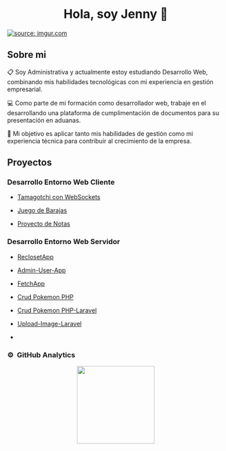 <div align="center">
<h1 align="center">Hola, soy Jenny 👋</h1>
</div>
<a href="https://imgur.com/oCeWYaM"><img src="https://i.imgur.com/oCeWYaM.jpg" title="source: imgur.com" /></a>

## Sobre mi

📋 Soy Administrativa y actualmente estoy estudiando Desarrollo Web, combinando mis habilidades tecnológicas con mi experiencia en gestión empresarial.

💻 Como parte de mi formación como desarrollador web, trabaje en el desarrollando una plataforma de cumplimentación de documentos para su presentación en aduanas.

🎯 Mi objetivo es aplicar tanto mis habilidades de gestión como mi experiencia técnica para contribuir al crecimiento de la empresa.

## Proyectos
  ### Desarrollo Entorno Web Cliente
  
- [Tamagotchi con WebSockets](https://github.com/Jenny-Vasquez/Tamagochi)
  
- [Juego de Barajas](https://github.com/Jenny-Vasquez/Barajas_v2)

- [Proyecto de Notas](https://github.com/Jenny-Vasquez/Practica1.-DOM-REST-API)

 ### Desarrollo Entorno Web Servidor
  
- [ReclosetApp](https://github.com/Jenny-Vasquez/recloset_app)
  
- [Admin-User-App](https://github.com/Jenny-Vasquez/user_app)

- [FetchApp](https://github.com/Jenny-Vasquez/fetch_app)
  
- [Crud Pokemon PHP](https://github.com/Jenny-Vasquez/Crud-pokemon)

- [Crud Pokemon PHP-Laravel](https://github.com/Jenny-Vasquez/pokemonApp-Laravel)

- [Upload-Image-Laravel](https://github.com/Jenny-Vasquez/Upload-Image)
- 
  
### ⚙️ &nbsp;GitHub Analytics

<p align="center">
<a href="https://github.com/Jenny-Vasquez">

  <img height="180em" src="https://github-readme-stats-eight-theta.vercel.app/api/top-langs/?username=Jenny-Vasquez&layout=compact&langs_count=8&theme=algolia"/>
</a>
</p>


